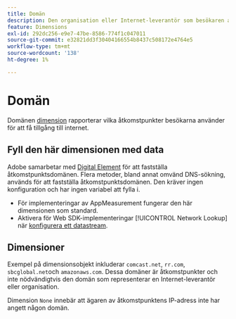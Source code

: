 ```yaml
---
title: Domän
description: Den organisation eller Internet-leverantör som besökaren använder för att få tillgång till internet.
feature: Dimensions
exl-id: 292dc256-e9e7-47be-8586-774f1c047011
source-git-commit: e32821dd3f30404166554b8437c508172e4764e5
workflow-type: tm+mt
source-wordcount: '138'
ht-degree: 1%

---
```


# Domän

Domänen [dimension](overview.md) rapporterar vilka åtkomstpunkter besökarna använder för att få tillgång till internet.

## Fyll den här dimensionen med data

Adobe samarbetar med [Digital Element](https://www.digitalelement.com/) för att fastställa åtkomstpunktsdomänen. Flera metoder, bland annat omvänd DNS-sökning, används för att fastställa åtkomstpunktsdomänen. Den kräver ingen konfiguration och har ingen variabel att fylla i.

* För implementeringar av AppMeasurement fungerar den här dimensionen som standard.
* Aktivera för Web SDK-implementeringar [!UICONTROL Network Lookup] när [konfigurera ett datastream](https://experienceleague.adobe.com/docs/experience-platform/datastreams/configure.html).

## Dimensioner

Exempel på dimensionsobjekt inkluderar `comcast.net`, `rr.com`, `sbcglobal.net`och `amazonaws.com`. Dessa domäner är åtkomstpunkter och inte nödvändigtvis den domän som representerar en Internet-leverantör eller organisation.

Dimension `None` innebär att ägaren av åtkomstpunktens IP-adress inte har angett någon domän.
